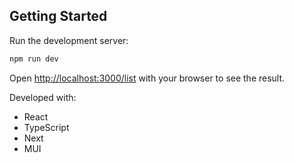 ## Getting Started

Run the development server:

```bash
npm run dev
```
Open [http://localhost:3000/list](http://localhost:3000/list) with your browser to see the result.

Developed with:
 - React
 - TypeScript
 - Next
 - MUI
